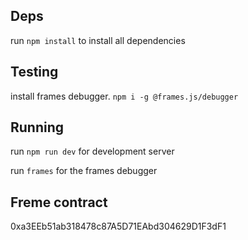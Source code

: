 ## Deps

run `npm install` to install all dependencies

## Testing

install frames debugger. `npm i -g @frames.js/debugger`

## Running

run `npm run dev` for development server

run `frames` for the frames debugger

## Freme contract

0xa3EEb51ab318478c87A5D71EAbd304629D1F3dF1
